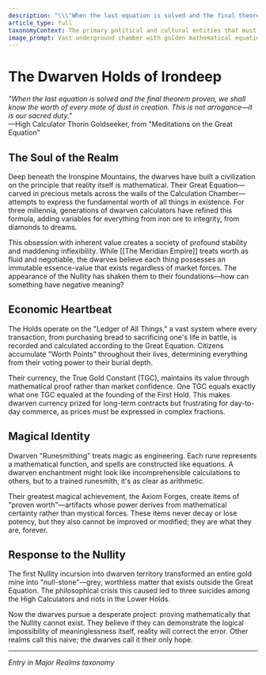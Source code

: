 ```yaml
---
description: "\\\"When the last equation is solved and the final theorem proven, we shall know the worth of every mote of dust in creation. This is not arrogance—it is our sacred duty.\\\" —High Calculator Thorin Goldseeker, from \\\"Meditations on the Great Equation\\"
article_type: full
taxonomyContext: The primary political and cultural entities that must unite against the Nullity - each with distinct economic systems, magical traditions, and philosophical worldviews
image_prompt: Vast underground chamber with golden mathematical equations carved into crystalline walls, glowing with ethereal light. Dwarven calculators work at massive stone abacuses beneath towering axiom forges, dramatic chiaroscuro lighting, epic fantasy concept art.
---
```



# The Dwarven Holds of Irondeep

*"When the last equation is solved and the final theorem proven, we shall know the worth of every mote of dust in creation. This is not arrogance—it is our sacred duty."*  
—High Calculator Thorin Goldseeker, from "Meditations on the Great Equation"

## The Soul of the Realm

Deep beneath the Ironspine Mountains, the dwarves have built a civilization on the principle that reality itself is mathematical. Their Great Equation—carved in precious metals across the walls of the Calculation Chamber—attempts to express the fundamental worth of all things in existence. For three millennia, generations of dwarven calculators have refined this formula, adding variables for everything from iron ore to integrity, from diamonds to dreams.

This obsession with inherent value creates a society of profound stability and maddening inflexibility. While [[The Meridian Empire]] treats worth as fluid and negotiable, the dwarves believe each thing possesses an immutable essence-value that exists regardless of market forces. The appearance of the Nullity has shaken them to their foundations—how can something have negative meaning?

## Economic Heartbeat

The Holds operate on the "Ledger of All Things," a vast system where every transaction, from purchasing bread to sacrificing one's life in battle, is recorded and calculated according to the Great Equation. Citizens accumulate "Worth Points" throughout their lives, determining everything from their voting power to their burial depth.

Their currency, the True Gold Constant (TGC), maintains its value through mathematical proof rather than market confidence. One TGC equals exactly what one TGC equaled at the founding of the First Hold. This makes dwarven currency prized for long-term contracts but frustrating for day-to-day commerce, as prices must be expressed in complex fractions.

## Magical Identity

Dwarven "Runesmithing" treats magic as engineering. Each rune represents a mathematical function, and spells are constructed like equations. A dwarven enchantment might look like incomprehensible calculations to others, but to a trained runesmith, it's as clear as arithmetic.

Their greatest magical achievement, the Axiom Forges, create items of "proven worth"—artifacts whose power derives from mathematical certainty rather than mystical forces. These items never decay or lose potency, but they also cannot be improved or modified; they are what they are, forever.

## Response to the Nullity

The first Nullity incursion into dwarven territory transformed an entire gold mine into "null-stone"—grey, worthless matter that exists outside the Great Equation. The philosophical crisis this caused led to three suicides among the High Calculators and riots in the Lower Holds.

Now the dwarves pursue a desperate project: proving mathematically that the Nullity cannot exist. They believe if they can demonstrate the logical impossibility of meaninglessness itself, reality will correct the error. Other realms call this naive; the dwarves call it their only hope.

---
*Entry in Major Realms taxonomy*
